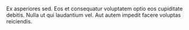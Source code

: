 Ex asperiores sed. Eos et consequatur voluptatem optio eos cupiditate debitis. Nulla ut qui laudantium vel. Aut autem impedit facere voluptas reiciendis.